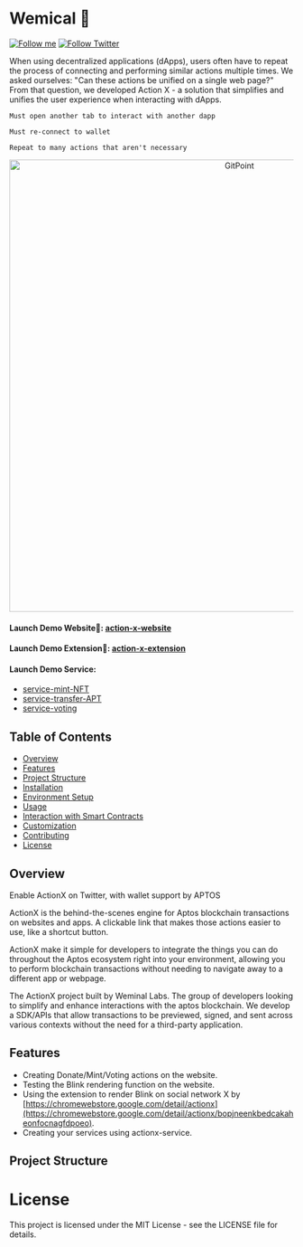 # Wemical 🧪
[![Follow me](https://img.shields.io/github/followers/Weminal-labs?label=follow%20me&style=social)](https://github.com/Weminal-labs)
[![Follow Twitter](https://img.shields.io/twitter/follow/blueedgetechno?label=Follow%20me&style=social)](https://x.com/ActionxSocial)

When using decentralized applications (dApps), users often have to repeat the process of connecting and performing similar actions multiple times. We asked ourselves: "Can these actions be unified on a single web page?" From that question, we developed Action X - a solution that simplifies and unifies the user experience when interacting with dApps. 

    Must open another tab to interact with another dapp 

    Must re-connect to wallet 

    Repeat to many actions that aren't necessary

<p align="center">
  <a href="https://gitpoint.co/">
    <img alt="GitPoint" title="GitPoint" src="https://github.com/user-attachments/assets/838cc122-fbd3-4504-a0ca-1e9b7318fb95" width="800">
  </a>
</p>

#### Launch Demo Website🌈: [action-x-website](https://action-x-frontend.vercel.app/)
#### Launch Demo Extension🌈: [action-x-extension](https://chromewebstore.google.com/detail/actionx/bopjneenkbedcakaheonfocnagfdpoeo)
#### Launch Demo Service: 
 - [service-mint-NFT](https://server.actionxapt.com/api/actions/mint-nft)
 - [service-transfer-APT](https://server.actionxapt.com/api/actions/transfer-apt)
 - [service-voting](https://server.actionxapt.com/api/actions/voting)




## Table of Contents
- [Overview](#overview)
- [Features](#features)
- [Project Structure](#project-structure)
- [Installation](#installation)
- [Environment Setup](#environment-setup)
- [Usage](#usage)
- [Interaction with Smart Contracts](#interaction-with-smart-contracts)
- [Customization](#customization)
- [Contributing](#contributing)
- [License](#license)

## Overview
Enable ActionX on Twitter, with wallet support by APTOS

ActionX is the behind-the-scenes engine for Aptos blockchain transactions on websites and apps. A clickable link that makes those actions easier to use, like a shortcut button.

ActionX make it simple for developers to integrate the things you can do throughout the Aptos ecosystem right into your environment, allowing you to perform blockchain transactions without needing to navigate away to a different app or webpage.

The ActionX project built by Weminal Labs. The group of developers looking to simplify and enhance interactions with the aptos blockchain. We develop a SDK/APIs that allow transactions to be  previewed, signed, and sent across various contexts without the need for a third-party application.

## Features
- Creating Donate/Mint/Voting actions on the website.
- Testing the Blink rendering function on the website.
- Using the extension to render Blink on social network X by [https://chromewebstore.google.com/detail/actionx](https://chromewebstore.google.com/detail/actionx/bopjneenkbedcakaheonfocnagfdpoeo).
- Creating your services using actionx-service.

## Project Structure



# License
This project is licensed under the MIT License - see the LICENSE file for details.